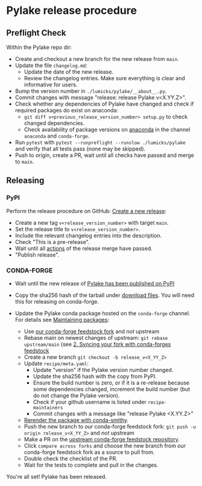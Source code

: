 # Pylake release procedure

## Preflight Check

Within the Pylake repo dir:
- Create and checkout a new branch for the new release from `main`.
- Update the file `changelog.md`:
  - Update the date of the new release.
  - Review the changelog entries. Make sure everything is clear and informative for users.
- Bump the version number in `./lumicks/pylake/__about__.py`.
- Commit changes with message "release: release Pylake v<X.YY.Z>".
- Check whether any dependencies of Pylake have changed and check if required packages do exist on anaconda:
  - `git diff v<previous_release_version_number> setup.py` to check changed dependencies.
  - Check availability of package versions on [anaconda](https://anaconda.org/) in the channel `anaconda` and `conda-forge`.
- Run `pytest` with `pytest --runpreflight --runslow ./lumicks/pylake` and verify that all tests pass (none may be skipped).
- Push to origin, create a PR, wait until all checks have passed and merge to `main`.

## Releasing

### PyPI

Perform the release procedure on GitHub: [Create a new release](https://github.com/lumicks/pylake/releases/new):
- Create a new tag `v<release_version_number>` with target `main`. 
- Set the release title to `v<release_version_number>`.
- Include the relevant changelog entries into the description.
- Check "This is a pre-release".
- Wait until all [actions](https://github.com/lumicks/pylake/actions) of the release merge have passed.
- "Publish release".

### CONDA-FORGE

- Wait until the new release of [Pylake has been published on PyPI](https://pypi.org/project/lumicks.pylake/)
- Copy the sha256 hash of the tarball under [download files](https://pypi.org/project/lumicks.pylake/#files). You will need this for releasing on conda-forge.

- Update the Pylake conda package hosted on the `conda-forge` channel. For details see [Maintaining packages](https://conda-forge.org/docs/maintainer/updating_pkgs.html):
  - Use [our conda-forge feedstock fork](https://github.com/lumicks/lumicks.pylake-feedstock) and _not_ upstream
  - Rebase main on newest changes of upstream: `git rebase upstream/main` (see [2. Syncing your fork with conda-forges feedstock](https://conda-forge.org/docs/maintainer/updating_pkgs.html#example-workflow-for-updating-a-package)
  - Create a new branch `git checkout -b release_v<X_YY_Z>`
  - Update `recipe/meta.yaml`:
    - Update "version" if the Pylake version number changed.
    - Update the sha256 hash with the copy from PyPI.
    - Ensure the build number is zero, or if it is a re-release because some dependencies changed, increment the build number (but do not change the Pylake version).
    - Check if your github username is listed under `recipe-maintainers`
    - Commit changes with a message like "release Pylake <X.YY.Z>"
  - [Rerender the package with conda-smithy](https://conda-forge.org/docs/maintainer/updating_pkgs.html#rerendering-with-conda-smithy-locally).
  - Push the new branch to _our_ conda-forge feedstock fork: `git push -u origin release_v<X_YY_Z>` and _not_ upstream
  - Make a PR on the [upstream conda-forge feedstock repository](https://github.com/conda-forge/lumicks.pylake-feedstock).
  - Click `compare across forks` and choose the new branch from _our_ conda-forge feedstock fork as a source to pull from.
  - Double check the checklist of the PR.
  - Wait for the tests to complete and pull in the changes.

You're all set! Pylake has been released.
